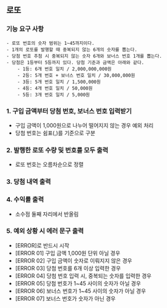 ## 로또

### 기능 요구 사항
```
- 로또 번호의 숫자 범위는 1~45까지이다.
- 1개의 로또를 발행할 때 중복되지 않는 6개의 숫자를 뽑는다.
- 당첨 번호 추첨 시 중복되지 않는 숫자 6개와 보너스 번호 1개를 뽑는다.
- 당첨은 1등부터 5등까지 있다. 당첨 기준과 금액은 아래와 같다.
    - 1등: 6개 번호 일치 / 2,000,000,000원
    - 2등: 5개 번호 + 보너스 번호 일치 / 30,000,000원
    - 3등: 5개 번호 일치 / 1,500,000원
    - 4등: 4개 번호 일치 / 50,000원
    - 5등: 3개 번호 일치 / 5,000원
```

### 1. 구입 금액부터 당첨 번호, 보너스 번호 입력받기
- 구입 금액이 1,000원으로 나누어 떨어지지 않는 경우 예외 처리
- 당첨 번호는 쉼표(,)를 기준으로 구분


### 2. 발행한 로또 수량 및 번호를 모두 출력
- 로또 번호는 오름차순으로 정렬


### 3. 당첨 내역 출력

### 4. 수익률 출력
- 소수점 둘째 자리에서 반올림

### 5. 예외 상황 시 에러 문구 출력
- [ERROR]로 반드시 시작
- [ERROR 01] 구입 금액 1,000원 단위 아닐 경우
- [ERROR 02] 구입 금액이 숫자로 이뤄지지 않은 경우
- [ERROR 03] 당첨 번호를 6개 이상 입력한 경우
- [ERROR 04] 당첨 번호 입력 시, 중복되는 숫자를 입력한 경우
- [ERROR 05] 당첨 번호가 1~45 사이의 숫자가 아닐 경우
- [ERROR 06] 보너스 번호가 1~45 사이의 숫자가 아닐 경우
- [ERROR 07] 보너스 번호가 숫자가 아닌 경우
